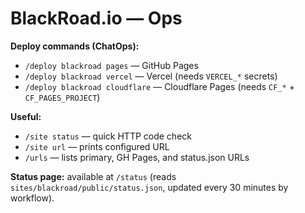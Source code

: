 # BlackRoad.io — Ops

**Deploy commands (ChatOps):**
- `/deploy blackroad pages` — GitHub Pages
- `/deploy blackroad vercel` — Vercel (needs `VERCEL_*` secrets)
- `/deploy blackroad cloudflare` — Cloudflare Pages (needs `CF_*` + `CF_PAGES_PROJECT`)

**Useful:**
- `/site status` — quick HTTP code check
- `/site url` — prints configured URL
- `/urls` — lists primary, GH Pages, and status.json URLs

**Status page:** available at `/status` (reads `sites/blackroad/public/status.json`, updated every 30 minutes by workflow).
